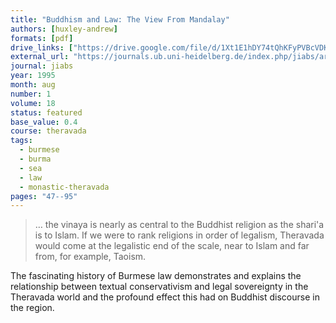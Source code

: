 ```yaml
---
title: "Buddhism and Law: The View From Mandalay"
authors: [huxley-andrew]
formats: [pdf]
drive_links: ["https://drive.google.com/file/d/1Xt1E1hDY74tQhKFyPVBcVDK57nmPVjbQ/view?usp=drivesdk"]
external_url: "https://journals.ub.uni-heidelberg.de/index.php/jiabs/article/view/8831/2738"
journal: jiabs
year: 1995
month: aug
number: 1
volume: 18
status: featured
base_value: 0.4
course: theravada
tags:
  - burmese
  - burma
  - sea
  - law
  - monastic-theravada
pages: "47--95"
---
```


> … the vinaya is nearly as central to the Buddhist religion as the shari'a is to Islam. If we were to rank religions in order of legalism, Theravada would come at the legalistic end of the scale, near to Islam and far from, for example, Taoism.

The fascinating history of Burmese law demonstrates and explains the relationship between textual conservativism and legal sovereignty in the Theravada world and the profound effect this had on Buddhist discourse in the region.
